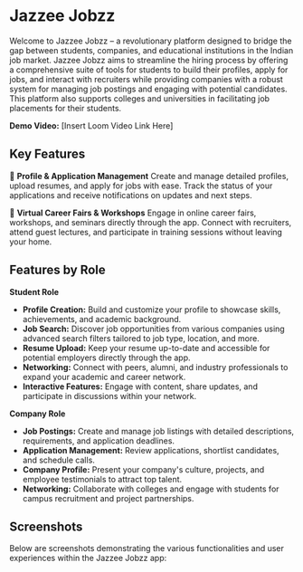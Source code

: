 # Jazzee Jobzz

Welcome to Jazzee Jobzz – a revolutionary platform designed to bridge the gap between students, companies, and educational institutions in the Indian job market. Jazzee Jobzz aims to streamline the hiring process by offering a comprehensive suite of tools for students to build their profiles, apply for jobs, and interact with recruiters while providing companies with a robust system for managing job postings and engaging with potential candidates. This platform also supports colleges and universities in facilitating job placements for their students.

**Demo Video:** [Insert Loom Video Link Here]

## Key Features

📝 **Profile & Application Management**
Create and manage detailed profiles, upload resumes, and apply for jobs with ease. Track the status of your applications and receive notifications on updates and next steps.

🎥 **Virtual Career Fairs & Workshops**
Engage in online career fairs, workshops, and seminars directly through the app. Connect with recruiters, attend guest lectures, and participate in training sessions without leaving your home.

## Features by Role

**Student Role**
- **Profile Creation:** Build and customize your profile to showcase skills, achievements, and academic background.
- **Job Search:** Discover job opportunities from various companies using advanced search filters tailored to job type, location, and more.
- **Resume Upload:** Keep your resume up-to-date and accessible for potential employers directly through the app.
- **Networking:** Connect with peers, alumni, and industry professionals to expand your academic and career network.
- **Interactive Features:** Engage with content, share updates, and participate in discussions within your network.

**Company Role**
- **Job Postings:** Create and manage job listings with detailed descriptions, requirements, and application deadlines.
- **Application Management:** Review applications, shortlist candidates, and schedule calls.
- **Company Profile:** Present your company's culture, projects, and employee testimonials to attract top talent.
- **Networking:** Collaborate with colleges and engage with students for campus recruitment and project partnerships.

## Screenshots
Below are screenshots demonstrating the various functionalities and user experiences within the Jazzee Jobzz app:


